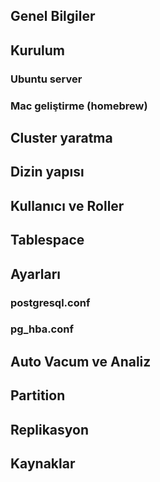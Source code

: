 ## Genel Bilgiler 

## Kurulum

### Ubuntu server

### Mac geliştirme (homebrew)

## Cluster yaratma

## Dizin yapısı

## Kullanıcı ve Roller

## Tablespace

## Ayarları 

### postgresql.conf

### pg_hba.conf

## Auto Vacum ve Analiz

## Partition

## Replikasyon

## Kaynaklar
